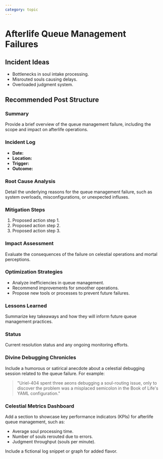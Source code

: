 ```yaml
---
category: topic
---
```


# Afterlife Queue Management Failures

## Incident Ideas
- Bottlenecks in soul intake processing.
- Misrouted souls causing delays.
- Overloaded judgment system.

## Recommended Post Structure

### **Summary**
Provide a brief overview of the queue management failure, including the scope and impact on afterlife operations.

### **Incident Log**
- **Date:**
- **Location:**
- **Trigger:**
- **Outcome:**

### **Root Cause Analysis**
Detail the underlying reasons for the queue management failure, such as system overloads, misconfigurations, or unexpected influxes.

### **Mitigation Steps**
1. Proposed action step 1.
2. Proposed action step 2.
3. Proposed action step 3.

### **Impact Assessment**
Evaluate the consequences of the failure on celestial operations and mortal perceptions.

### **Optimization Strategies**
- Analyze inefficiencies in queue management.
- Recommend improvements for smoother operations.
- Propose new tools or processes to prevent future failures.

### **Lessons Learned**
Summarize key takeaways and how they will inform future queue management practices.

### **Status**
Current resolution status and any ongoing monitoring efforts.

### **Divine Debugging Chronicles**
Include a humorous or satirical anecdote about a celestial debugging session related to the queue failure. For example:

> "Uriel-404 spent three aeons debugging a soul-routing issue, only to discover the problem was a misplaced semicolon in the Book of Life's YAML configuration."

### **Celestial Metrics Dashboard**
Add a section to showcase key performance indicators (KPIs) for afterlife queue management, such as:
- Average soul processing time.
- Number of souls rerouted due to errors.
- Judgment throughput (souls per minute).

Include a fictional log snippet or graph for added flavor.

